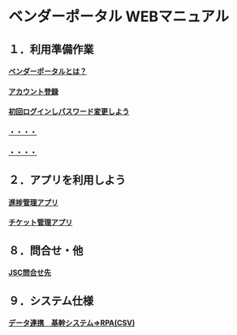 # ベンダーポータル WEBマニュアル

## １．利用準備作業 

#### [ベンダーポータルとは？](https://github.com/ShopChannelIT/Vendor-Portal/blob/main/%E3%83%99%E3%83%B3%E3%83%80%E3%83%BC%E3%83%9D%E3%83%BC%E3%82%BF%E3%83%AB%E3%81%A8%E3%81%AF%EF%BC%9F.md)

#### [アカウント登録](Security/Secure-AzureAD.md)

#### [初回ログインしパスワード変更しよう](https://github.com/ShopChannelIT/Vendor-Portal/blob/main/%EF%BC%91%EF%BC%8E%E5%88%A9%E7%94%A8%E6%BA%96%E5%82%99%E4%BD%9C%E6%A5%AD) 

#### [・・・・](Security/Service-Account-Best-Practice.md)

#### [・・・・](Security/Block-Legacy-Auth.md)  

## ２．アプリを利用しよう

#### [進捗管理アプリ](ADFS/Goodbye-ADFS.md)

#### [チケット管理アプリ](ADFS/ADFS-Config-Dump.md)

## ８．問合せ・他

#### [JSC問合せ先](Tools/Powershell-Setup.md)


## ９．システム仕様

#### [データ連携　基幹システム⇒RPA(CSV)](https://github.com/ShopChannelIT/Vendor-Portal/blob/main/9.%E3%82%B7%E3%82%B9%E3%83%86%E3%83%A0%E4%BB%95%E6%A7%98.md)
